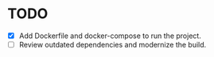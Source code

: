 # TODO

- [x] Add Dockerfile and docker-compose to run the project.
- [ ] Review outdated dependencies and modernize the build.
